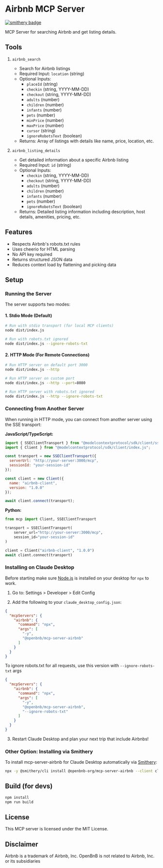 # Airbnb MCP Server
[![smithery badge](https://smithery.ai/badge/@openbnb-org/mcp-server-airbnb)](https://smithery.ai/server/@openbnb-org/mcp-server-airbnb)

MCP Server for searching Airbnb and get listing details.

## Tools

1. `airbnb_search`
   - Search for Airbnb listings
   - Required Input: `location` (string)
   - Optional Inputs:
     - `placeId` (string)
     - `checkin` (string, YYYY-MM-DD)
     - `checkout` (string, YYYY-MM-DD)
     - `adults` (number)
     - `children` (number)
     - `infants` (number)
     - `pets` (number)
     - `minPrice` (number)
     - `maxPrice` (number)
     - `cursor` (string)
     - `ignoreRobotsText` (boolean)
   - Returns: Array of listings with details like name, price, location, etc.

2. `airbnb_listing_details`
   - Get detailed information about a specific Airbnb listing
   - Required Input: `id` (string)
   - Optional Inputs:
     - `checkin` (string, YYYY-MM-DD)
     - `checkout` (string, YYYY-MM-DD)
     - `adults` (number)
     - `children` (number)
     - `infants` (number)
     - `pets` (number)
     - `ignoreRobotsText` (boolean)
   - Returns: Detailed listing information including description, host details, amenities, pricing, etc.

## Features

- Respects Airbnb's robots.txt rules
- Uses cheerio for HTML parsing
- No API key required
- Returns structured JSON data
- Reduces context load by flattening and picking data

## Setup

### Running the Server

The server supports two modes:

#### 1. Stdio Mode (Default)
```bash
# Run with stdio transport (for local MCP clients)
node dist/index.js

# Run with robots.txt ignored
node dist/index.js --ignore-robots-txt
```

#### 2. HTTP Mode (For Remote Connections)
```bash
# Run HTTP server on default port 3000
node dist/index.js --http

# Run HTTP server on custom port
node dist/index.js --http --port=8080

# Run HTTP server with robots.txt ignored
node dist/index.js --http --ignore-robots-txt
```

### Connecting from Another Server

When running in HTTP mode, you can connect from another server using the SSE transport:

**JavaScript/TypeScript:**
```javascript
import { SSEClientTransport } from "@modelcontextprotocol/sdk/client/sse.js";
import { Client } from "@modelcontextprotocol/sdk/client/index.js";

const transport = new SSEClientTransport({
  serverUrl: "http://your-server:3000/mcp",
  sessionId: "your-session-id"
});

const client = new Client({
  name: "airbnb-client",
  version: "1.0.0"
});

await client.connect(transport);
```

**Python:**
```python
from mcp import Client, SSEClientTransport

transport = SSEClientTransport(
    server_url="http://your-server:3000/mcp",
    session_id="your-session-id"
)

client = Client("airbnb-client", "1.0.0")
await client.connect(transport)
```

### Installing on Claude Desktop
Before starting make sure [Node.js](https://nodejs.org/) is installed on your desktop for `npx` to work.
1. Go to: Settings > Developer > Edit Config

2. Add the following to your `claude_desktop_config.json`:

```json
{
  "mcpServers": {
    "airbnb": {
      "command": "npx",
      "args": [
        "-y",
        "@openbnb/mcp-server-airbnb"
      ]
    }
  }
}
```

To ignore robots.txt for all requests, use this version with `--ignore-robots-txt` args

```json
{
  "mcpServers": {
    "airbnb": {
      "command": "npx",
      "args": [
        "-y",
        "@openbnb/mcp-server-airbnb",
        "--ignore-robots-txt"
      ]
    }
  }
}
```
3. Restart Claude Desktop and plan your next trip that include Airbnbs!

### Other Option: Installing via Smithery

To install mcp-server-airbnb for Claude Desktop automatically via [Smithery](https://smithery.ai/server/@openbnb-org/mcp-server-airbnb):

```bash
npx -y @smithery/cli install @openbnb-org/mcp-server-airbnb --client claude
```

## Build (for devs)

```bash
npm install
npm run build
```

## License

This MCP server is licensed under the MIT License.

## Disclaimer

Airbnb is a trademark of Airbnb, Inc.
OpenBnB is not related to Airbnb, Inc. or its subsidiaries
